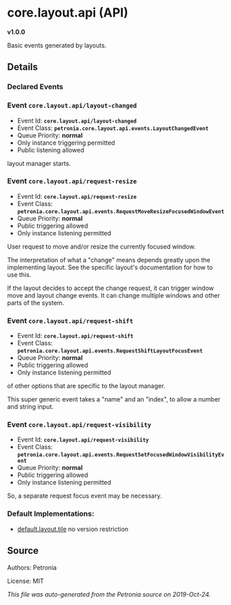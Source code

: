 # core.layout.api (API)
**v1.0.0**

Basic events generated by layouts.

## Details


### Declared Events


### Event `core.layout.api/layout-changed`

* Event Id: **`core.layout.api/layout-changed`**
* Event Class: **`petronia.core.layout.api.events.LayoutChangedEvent`**
* Queue Priority: **normal**
* Only instance triggering permitted
* Public listening allowed

layout manager starts.

### Event `core.layout.api/request-resize`

* Event Id: **`core.layout.api/request-resize`**
* Event Class: **`petronia.core.layout.api.events.RequestMoveResizeFocusedWindowEvent`**
* Queue Priority: **normal**
* Public triggering allowed
* Only instance listening permitted

User request to move and/or resize the currently focused window.


The interpretation of what a "change" means depends greatly upon the
implementing layout.  See the specific layout's documentation for how
to use this.


If the layout decides to accept the change request, it can trigger
window move and layout change events.  It can change multiple windows
and other parts of the system.

### Event `core.layout.api/request-shift`

* Event Id: **`core.layout.api/request-shift`**
* Event Class: **`petronia.core.layout.api.events.RequestShiftLayoutFocusEvent`**
* Queue Priority: **normal**
* Public triggering allowed
* Only instance listening permitted

of other options that are specific to the layout manager.


This super generic event takes a "name" and an "index", to allow a
number and string input.

### Event `core.layout.api/request-visibility`

* Event Id: **`core.layout.api/request-visibility`**
* Event Class: **`petronia.core.layout.api.events.RequestSetFocusedWindowVisibilityEvent`**
* Queue Priority: **normal**
* Public triggering allowed
* Only instance listening permitted

So, a separate request focus event may be necessary.









### Default Implementations:
* [default.layout.tile](default.layout.tile.md)
  no version restriction


## Source

Authors: Petronia

License: MIT

*This file was auto-generated from the Petronia source on 2019-Oct-24.*
